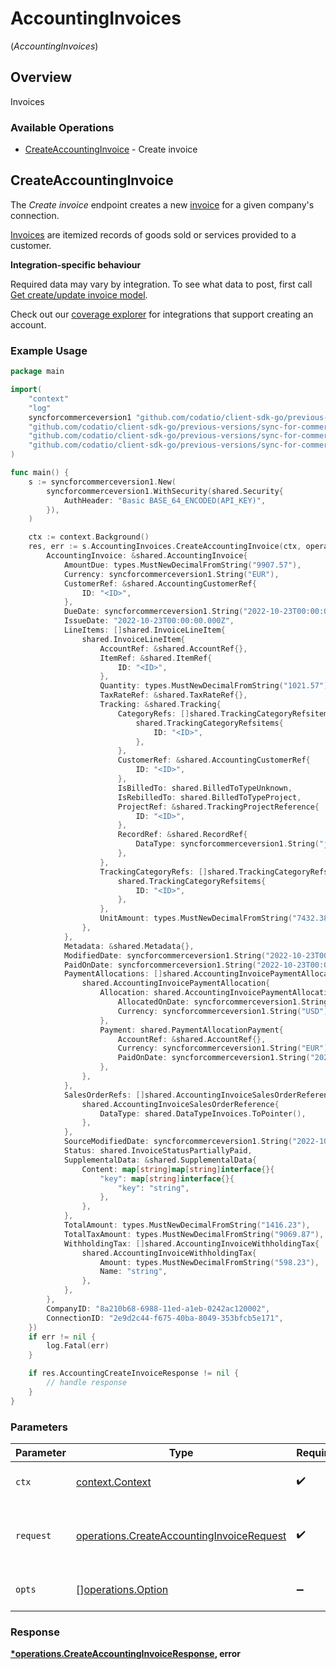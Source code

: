 # AccountingInvoices
(*AccountingInvoices*)

## Overview

Invoices

### Available Operations

* [CreateAccountingInvoice](#createaccountinginvoice) - Create invoice

## CreateAccountingInvoice

The *Create invoice* endpoint creates a new [invoice](https://docs.codat.io/accounting-api#/schemas/Invoice) for a given company's connection.

[Invoices](https://docs.codat.io/accounting-api#/schemas/Invoice) are itemized records of goods sold or services provided to a customer.

**Integration-specific behaviour**

Required data may vary by integration. To see what data to post, first call [Get create/update invoice model](https://docs.codat.io/accounting-api#/operations/get-create-update-invoices-model).

Check out our [coverage explorer](https://knowledge.codat.io/supported-features/accounting?view=tab-by-data-type&dataType=invoices) for integrations that support creating an account.


### Example Usage

```go
package main

import(
	"context"
	"log"
	syncforcommerceversion1 "github.com/codatio/client-sdk-go/previous-versions/sync-for-commerce-version-1"
	"github.com/codatio/client-sdk-go/previous-versions/sync-for-commerce-version-1/pkg/models/shared"
	"github.com/codatio/client-sdk-go/previous-versions/sync-for-commerce-version-1/pkg/models/operations"
	"github.com/codatio/client-sdk-go/previous-versions/sync-for-commerce-version-1/pkg/types"
)

func main() {
    s := syncforcommerceversion1.New(
        syncforcommerceversion1.WithSecurity(shared.Security{
            AuthHeader: "Basic BASE_64_ENCODED(API_KEY)",
        }),
    )

    ctx := context.Background()
    res, err := s.AccountingInvoices.CreateAccountingInvoice(ctx, operations.CreateAccountingInvoiceRequest{
        AccountingInvoice: &shared.AccountingInvoice{
            AmountDue: types.MustNewDecimalFromString("9907.57"),
            Currency: syncforcommerceversion1.String("EUR"),
            CustomerRef: &shared.AccountingCustomerRef{
                ID: "<ID>",
            },
            DueDate: syncforcommerceversion1.String("2022-10-23T00:00:00.000Z"),
            IssueDate: "2022-10-23T00:00:00.000Z",
            LineItems: []shared.InvoiceLineItem{
                shared.InvoiceLineItem{
                    AccountRef: &shared.AccountRef{},
                    ItemRef: &shared.ItemRef{
                        ID: "<ID>",
                    },
                    Quantity: types.MustNewDecimalFromString("1021.57"),
                    TaxRateRef: &shared.TaxRateRef{},
                    Tracking: &shared.Tracking{
                        CategoryRefs: []shared.TrackingCategoryRefsitems{
                            shared.TrackingCategoryRefsitems{
                                ID: "<ID>",
                            },
                        },
                        CustomerRef: &shared.AccountingCustomerRef{
                            ID: "<ID>",
                        },
                        IsBilledTo: shared.BilledToTypeUnknown,
                        IsRebilledTo: shared.BilledToTypeProject,
                        ProjectRef: &shared.TrackingProjectReference{
                            ID: "<ID>",
                        },
                        RecordRef: &shared.RecordRef{
                            DataType: syncforcommerceversion1.String("journalEntry"),
                        },
                    },
                    TrackingCategoryRefs: []shared.TrackingCategoryRefsitems{
                        shared.TrackingCategoryRefsitems{
                            ID: "<ID>",
                        },
                    },
                    UnitAmount: types.MustNewDecimalFromString("7432.38"),
                },
            },
            Metadata: &shared.Metadata{},
            ModifiedDate: syncforcommerceversion1.String("2022-10-23T00:00:00.000Z"),
            PaidOnDate: syncforcommerceversion1.String("2022-10-23T00:00:00.000Z"),
            PaymentAllocations: []shared.AccountingInvoicePaymentAllocation{
                shared.AccountingInvoicePaymentAllocation{
                    Allocation: shared.AccountingInvoicePaymentAllocationAllocation{
                        AllocatedOnDate: syncforcommerceversion1.String("2022-10-23T00:00:00.000Z"),
                        Currency: syncforcommerceversion1.String("USD"),
                    },
                    Payment: shared.PaymentAllocationPayment{
                        AccountRef: &shared.AccountRef{},
                        Currency: syncforcommerceversion1.String("EUR"),
                        PaidOnDate: syncforcommerceversion1.String("2022-10-23T00:00:00.000Z"),
                    },
                },
            },
            SalesOrderRefs: []shared.AccountingInvoiceSalesOrderReference{
                shared.AccountingInvoiceSalesOrderReference{
                    DataType: shared.DataTypeInvoices.ToPointer(),
                },
            },
            SourceModifiedDate: syncforcommerceversion1.String("2022-10-23T00:00:00.000Z"),
            Status: shared.InvoiceStatusPartiallyPaid,
            SupplementalData: &shared.SupplementalData{
                Content: map[string]map[string]interface{}{
                    "key": map[string]interface{}{
                        "key": "string",
                    },
                },
            },
            TotalAmount: types.MustNewDecimalFromString("1416.23"),
            TotalTaxAmount: types.MustNewDecimalFromString("9069.87"),
            WithholdingTax: []shared.AccountingInvoiceWithholdingTax{
                shared.AccountingInvoiceWithholdingTax{
                    Amount: types.MustNewDecimalFromString("598.23"),
                    Name: "string",
                },
            },
        },
        CompanyID: "8a210b68-6988-11ed-a1eb-0242ac120002",
        ConnectionID: "2e9d2c44-f675-40ba-8049-353bfcb5e171",
    })
    if err != nil {
        log.Fatal(err)
    }

    if res.AccountingCreateInvoiceResponse != nil {
        // handle response
    }
}
```

### Parameters

| Parameter                                                                                              | Type                                                                                                   | Required                                                                                               | Description                                                                                            |
| ------------------------------------------------------------------------------------------------------ | ------------------------------------------------------------------------------------------------------ | ------------------------------------------------------------------------------------------------------ | ------------------------------------------------------------------------------------------------------ |
| `ctx`                                                                                                  | [context.Context](https://pkg.go.dev/context#Context)                                                  | :heavy_check_mark:                                                                                     | The context to use for the request.                                                                    |
| `request`                                                                                              | [operations.CreateAccountingInvoiceRequest](../../models/operations/createaccountinginvoicerequest.md) | :heavy_check_mark:                                                                                     | The request object to use for the request.                                                             |
| `opts`                                                                                                 | [][operations.Option](../../models/operations/option.md)                                               | :heavy_minus_sign:                                                                                     | The options for this request.                                                                          |


### Response

**[*operations.CreateAccountingInvoiceResponse](../../models/operations/createaccountinginvoiceresponse.md), error**

